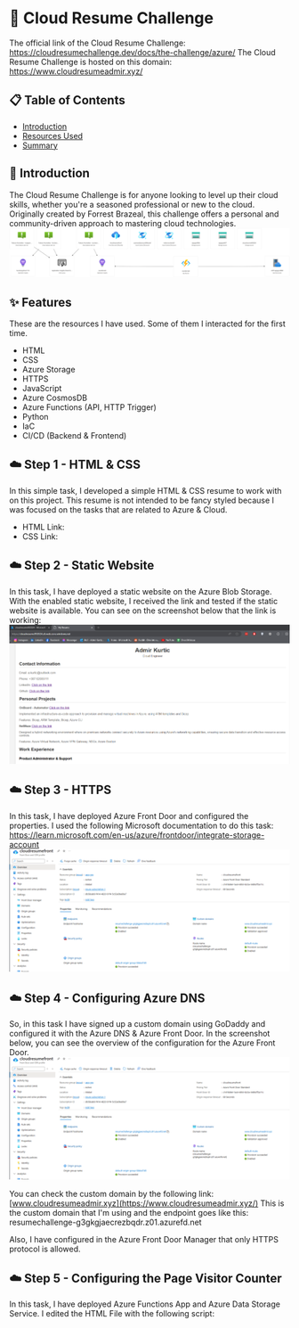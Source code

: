 # 🚀 Cloud Resume Challenge

The official link of the Cloud Resume Challenge: https://cloudresumechallenge.dev/docs/the-challenge/azure/
The Cloud Resume Challenge is hosted on this domain: https://www.cloudresumeadmir.xyz/

## 📋 Table of Contents

- [Introduction](#introduction)
- [Resources Used](#features)
- [Summary](#summary)

## 🌟 Introduction

The Cloud Resume Challenge is for anyone looking to level up their cloud skills, whether you're a seasoned professional or new to the cloud. 
Originally created by Forrest Brazeal, this challenge offers a personal and community-driven approach to mastering cloud technologies.
![Diagram of the architecture tasks](./media/app-grp.png)

## ✨ Features

These are the resources I have used. Some of them I interacted for the first time.

+ HTML
+ CSS
+ Azure Storage
+ HTTPS
+ JavaScript
+ Azure CosmosDB
+ Azure Functions (API, HTTP Trigger)
+ Python
+ IaC
+ CI/CD (Backend & Frontend)


## ☁️ Step 1 - HTML & CSS

In this simple task, I developed a simple HTML & CSS resume to work with on this project. This resume is not
intended to be fancy styled because I was focused on the tasks that are related to Azure & Cloud.
+ HTML Link: 
+ CSS Link: 

## ☁️ Step 2 - Static Website

In this task, I have deployed a static website on the Azure Blob Storage. With the enabled static website, I
received the link and tested if the static website is available. You can see on the screenshot below that
the link is working:
![Screenshot of the Static Website](./media/static-website.png)

## ☁️ Step 3 - HTTPS

In this task, I have deployed Azure Front Door and configured the properties.
I used the following Microsoft documentation to do this task: https://learn.microsoft.com/en-us/azure/frontdoor/integrate-storage-account
![Screenshot of the Azure Front Door](./media/azure-front-door.png)

## ☁️ Step 4 - Configuring Azure DNS

So, in this task I have signed up a custom domain using GoDaddy and configured it with the Azure DNS & Azure Front Door.
In the screenshot below, you can see the overview of the configuration for the Azure Front Door.
![Azure Front Door](./media/azure-front-door.png)

You can check the custom domain by the following link: [www.cloudresumeadmir.xyz](https://www.cloudresumeadmir.xyz/)
This is the custom domain that I'm using and the endpoint goes like this: resumechallenge-g3gkgjaecrezbqdr.z01.azurefd.net

Also, I have configured in the Azure Front Door Manager that only HTTPS protocol is allowed.

## ☁️ Step 5 - Configuring the Page Visitor Counter

In this task, I have deployed Azure Functions App and Azure Data Storage Service.
I edited the HTML File with the following script: 
        <script>
            async function fetchVisitorCount() {
                try {
                    const response = await fetch('https://countervisit.azurewebsites.net/api/VisitorCounter');
                    const data = await response.json();
                    document.getElementById('count').textContent = data.count;
                } catch (error) {
                    console.error('Error fetching visitor count:', error);
                }
            }
          
            document.addEventListener('DOMContentLoaded', fetchVisitorCount);
          </script>

You can see on the short gif below that the Visitor Counter is working.
![Testing the Vistor Counter Function](./visitor-counter-function.gif)

The function didn't work at first so I had to configure the properties in the Azure Function to make it work.
One of the reasons why my function didn't work was because the function wasn't set to "anonymous".

## ☁️ Step 6 - Database (CosmosDB)

In this task, I  deployed CosmosDB and used TableAPI to retreive and update its coint in database.
I also used serverless capacity mode for less payment, becasue I don't store or retreive that much data.
On the gif below, you will see that visitor counter is retreived by the Azure CosmosDB.
![CosmosDB Table API Counter](./media/cosmos-db-retreive.gif)

You can see the following example of the function code below:

    const connectionString = process.env["CosmosDBConnectionString"];
    const tableName = "visitorcounter";
    const rowKey = "count";

    const tableClient = TableClient.fromConnectionString(connectionString, tableName);

    try {
        // Ensure the table (container) exists
        try {
            await tableClient.createTable();
        } catch (error) {
            if (error.statusCode !== 409) { // 409 means the table already exists
                throw error;
            }
        }

        let entity;
        try {
            entity = await tableClient.getEntity("visitor", rowKey); // Use a constant value for partition key
            entity = {
                partitionKey: entity.partitionKey,
                rowKey: entity.rowKey,
                count: entity.count + 1
            };
            await tableClient.updateEntity(entity, "Merge");
        } catch (error) {
            if (error.statusCode === 404) {
                entity = { partitionKey: "visitor", rowKey, count: 1 }; // Use a constant value for partition key
                await tableClient.createEntity(entity);
            } else {
                throw error;
            }
        }

## ☁️ Step 7 - Python

In this task, for the first time I encountered with Python and I used some of the following commands to set up the environment.
I had an issiue with the python because "Python -m" didn't work so I figured it out that I have to use "py" instead of "python".

First, I used the command to create the Virtual Environment "py -m venv myenv"
After previous step, I installed Azure SDK packages:
+ pip install azure-functions
+ pip install azure-cosmos

After working on Python Function, I couldn't deploye the function to Azure because python functions are
only support for Linux. After that I have deployed the new Azure Function App with version for Python.
You can see on the screenshot below, that the deployment was successful:
I used the following command to deploy thej function: func azure functionapp publish functionpython1113 --force

![Testing the Vistor Counter Function](./media/python-deployment.png)

Also, after this task, I have reseached about the python tests and how they are performed.

## ☁️ Step 8 - Infrastructure as Code

So in this task, I have developed an ARM template that will deploy Data Storage Account, Azure Function & Azure CosmosDB.
![Preview the ARM Template](./media/template2.txt)

## ☁️ Step 9 - Source Control 

In this task, I simply created a repository for my backend code.
The repository is available at: https://github.com/akurtic1/visitor-counter-backend/tree/main
This is the first time I commit the repository and push the code and also
I encountered with the some commands for the first time.

## ☁️ Step 10 - CI/CD (Back end)

In this task, I set up GitHub Actions such that when you push an update to your ARM template. If the tests pass, the ARM application should get packaged and deployed to Azure.
You can preview the YAML file and template file on the link below:
![YAML file](https://github.com/akurtic1/deploy-CI-CD/blob/main/.github/workflows/deploy-arm-template.yml)
![ARM Template](./media/template2.txt)

You can also preview the screenshot below of the deployment:
![Deployment - Azure Resources](./media/deployment-backend.png)

This template deploys resources such as: Function App, Azure CosmosDB, Storage Account...

## ☁️ Step 11 - CI/CD (Front End)

So in this task, I set up a GitHub actions where when we deploy some files they will be automatically added
into the Azure Storage Account which I had to set up in the .yaml file.
You can preview the YAML file on the link below:
![YAML file](https://github.com/akurtic1/CI-CD-Frontend/blob/main/deploy.yml)



